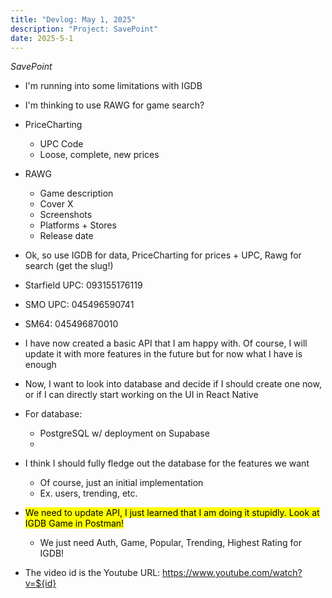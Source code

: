 ```yaml
---
title: "Devlog: May 1, 2025"
description: "Project: SavePoint"
date: 2025-5-1
---
```


*SavePoint*

- I'm running into some limitations with IGDB
- I'm thinking to use RAWG for game search?

- PriceCharting
    - UPC Code
    - Loose, complete, new prices
- RAWG
    - Game description
    - Cover X
    - Screenshots
    - Platforms + Stores
    - Release date

- Ok, so use IGDB for data, PriceCharting for prices + UPC, Rawg for search (get the slug!)
- Starfield UPC: 093155176119
- SMO UPC: 045496590741
- SM64: 045496870010

- I have now created a basic API that I am happy with. Of course, I will update it with more features in the future but for now what I have is enough
- Now, I want to look into database and decide if I should create one now, or if I can directly start working on the UI in React Native
- For database:
    - PostgreSQL w/ deployment on Supabase
    -
- I think I should fully fledge out the database for the features we want
    - Of course, just an initial implementation
    - Ex. users, trending, etc.

- <mark>We need to update API, I just learned that I am doing it stupidly. Look at IGDB Game in Postman!</mark>
    - We just need Auth, Game, Popular, Trending, Highest Rating for IGDB!
- The video id is the Youtube URL: https://www.youtube.com/watch?v=${id}
